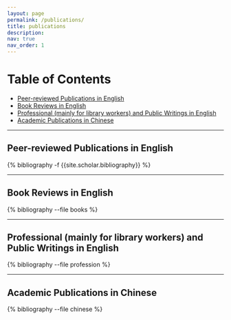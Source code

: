 ```yaml
---
layout: page
permalink: /publications/
title: publications
description: 
nav: true
nav_order: 1
---
```





# Table of Contents
- [Peer-reviewed Publications in English](#peer-reviewed-publications-in-english)
- [Book Reviews in English](#book-reviews-in-english)
- [Professional (mainly for library workers) and Public Writings in English](#professional-mainly-for-library-workers-and-public-writings-in-english)
- [Academic Publications in Chinese](#academic-publications-in-chinese)






---
## **Peer-reviewed Publications in English**
<!-- _pages/publications.md -->
<div class="publications">

{% bibliography -f {{site.scholar.bibliography}} %}

</div>

---
## **Book Reviews in English**
<!-- _pages/publications.md -->
<div class="books">

{% bibliography --file books %}

</div>

---


## **Professional (mainly for library workers) and Public Writings in English**
<!-- _pages/publications.md -->
<div class="publications_profession">

{% bibliography --file profession %}

</div>

---

## **Academic Publications in Chinese**
<!-- _pages/publications.md -->
<div class="publications_chinese">

{% bibliography --file chinese %}

</div>
